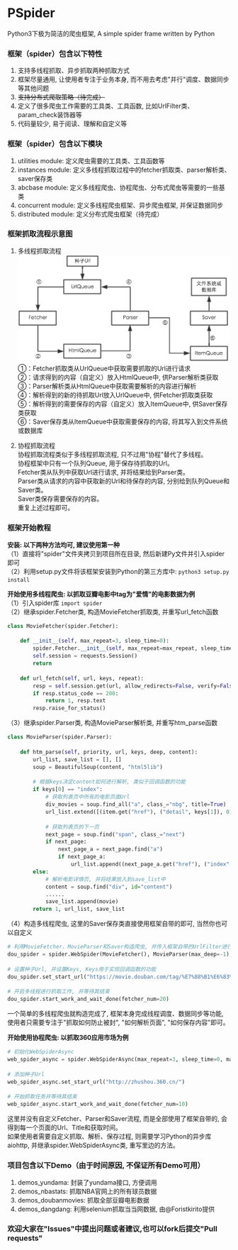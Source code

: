 # PSpider

Python3下极为简洁的爬虫框架, A simple spider frame written by Python  

### 框架（spider）包含以下特性
1. 支持多线程抓取、异步抓取两种抓取方式
2. 框架尽量通用, 让使用者专注于业务本身, 而不用去考虑"并行"调度、数据同步等其他问题
3. ~~支持分布式爬取策略（待完成）~~
4. 定义了很多爬虫工作需要的工具类、工具函数, 比如UrlFilter类、param_check装饰器等
5. 代码量较少, 易于阅读、理解和自定义等

### 框架（spider）包含以下模块
1. utilities module: 定义爬虫需要的工具类、工具函数等
2. instances module: 定义多线程抓取过程中的fetcher抓取类、parser解析类、saver保存类
3. abcbase module: 定义多线程爬虫、协程爬虫、分布式爬虫等需要的一些基类
4. concurrent module: 定义多线程爬虫框架、异步爬虫框架, 并保证数据同步
5. distributed module: 定义分布式爬虫框架（待完成）

### 框架抓取流程示意图
1. 多线程抓取流程
![](otherfiles/threads.png)  
①：Fetcher抓取类从UrlQueue中获取需要抓取的Url进行请求  
②：请求得到的内容（自定义）放入HtmlQueue中, 供Parser解析类获取  
③：Parser解析类从HtmlQueue中获取需要解析的内容进行解析  
④：解析得到的新的待抓取Url放入UrlQueue中, 供Fetcher抓取类获取  
⑤：解析得到的需要保存的内容（自定义）放入ItemQueue中, 供Saver保存类获取  
⑥：Saver保存类从ItemQueue中获取需要保存的内容, 将其写入到文件系统或数据库  

2. 协程抓取流程  
协程抓取流程类似于多线程抓取流程, 只不过用"协程"替代了多线程。  
协程框架中只有一个队列Queue, 用于保存待抓取的Url。  
Fetcher类从队列中获取Url进行请求, 并将结果给到Parser类。  
Parser类从请求的内容中获取新的Url和待保存的内容, 分别给到队列Queue和Saver类。  
Saver类保存需要保存的内容。  
重复上述过程即可。  

### 框架开始教程

**安装: 以下两种方法均可, 建议使用第一种**  
（1）直接将"spider"文件夹拷贝到项目所在目录, 然后新建Py文件并引入spider即可  
（2）利用setup.py文件将该框架安装到Python的第三方库中: `python3 setup.py install`  

**开始使用多线程爬虫: 以抓取豆瓣电影中tag为"爱情"的电影数据为例**  
（1）引入spider库 `import spider`  
（2）继承spider.Fetcher类, 构造MovieFetcher抓取类, 并重写url_fetch函数  
```python
class MovieFetcher(spider.Fetcher):

    def __init__(self, max_repeat=3, sleep_time=0):
        spider.Fetcher.__init__(self, max_repeat=max_repeat, sleep_time=sleep_time)    
        self.session = requests.Session()
        return
    
    def url_fetch(self, url, keys, repeat):
        resp = self.session.get(url, allow_redirects=False, verify=False, timeout=5)
        if resp.status_code == 200:
            return 1, resp.text
        resp.raise_for_status()
```
（3）继承spider.Parser类, 构造MovieParser解析类, 并重写htm_parse函数
```python    
class MovieParser(spider.Parser):

    def htm_parse(self, priority, url, keys, deep, content):
        url_list, save_list = [], []
        soup = BeautifulSoup(content, "html5lib")

        # 根据keys决定content如何进行解析, 类似于回调函数的功能
        if keys[0] == "index":
            # 获取列表页中所有的电影页面Url
            div_movies = soup.find_all("a", class_="nbg", title=True)
            url_list.extend([(item.get("href"), ("detail", keys[1]), 0) for item in div_movies])

            # 获取列表页的下一页
            next_page = soup.find("span", class_="next")
            if next_page:
                next_page_a = next_page.find("a")
                if next_page_a:
                    url_list.append((next_page_a.get("href"), ("index", keys[1]), 1))
        else:
            # 解析电影详情页, 并将结果放入到save_list中
            content = soup.find("div", id="content")
            ......
            save_list.append(movie)
        return 1, url_list, save_list
```
（4）构造多线程爬虫, 这里的Saver保存类直接使用框架自带的即可, 当然你也可以自定义
```python
# 利用MovieFetcher、MovieParser和Saver构造爬虫, 并传入框架自带的UrlFilter进行Url过滤
dou_spider = spider.WebSpider(MovieFetcher(), MovieParser(max_deep=-1), spider.Saver(), spider.UrlFilter())

# 设置种子Url, 并设置Keys, Keys用于实现回调函数的功能
dou_spider.set_start_url("https://movie.douban.com/tag/%E7%88%B1%E6%83%85", ("index",), priority=1)

# 开启多线程进行抓取工作, 并等待其结束
dou_spider.start_work_and_wait_done(fetcher_num=20)
```
一个简单的多线程爬虫就构造完成了, 框架本身完成线程调度、数据同步等功能, 使用者只需要专注于"抓取如何防止被封", "如何解析页面", "如何保存内容"即可。

**开始使用协程爬虫: 以抓取360应用市场为例**  
```python
# 初始化WebSpiderAsync
web_spider_async = spider.WebSpiderAsync(max_repeat=3, sleep_time=0, max_deep=1, save_pipe=open("out_async.txt", "w"), url_filter=spider.UrlFilter())

# 添加种子Url
web_spider_async.set_start_url("http://zhushou.360.cn/")

# 开始抓取任务并等待其结束
web_spider_async.start_work_and_wait_done(fetcher_num=10)
```
这里并没有自定义Fetcher、Parser和Saver流程, 而是全部使用了框架自带的, 会得到每一个页面的Url、Title和获取时间。  
如果使用者需要自定义抓取、解析、保存过程, 则需要学习Python的异步库aiohttp, 并继承spider.WebSpiderAsync类, 重写里边的方法。

### 项目包含以下Demo（由于时间原因, 不保证所有Demo可用）
1. demos_yundama: 封装了yundama接口, 方便调用
2. demos_nbastats: 抓取NBA官网上的所有球员数据
3. demos_doubanmovies: 抓取全部豆瓣电影数据
4. demos_dangdang: 利用selenium抓取当当网数据, 由@Foristkirito提供

### 欢迎大家在"Issues"中提出问题或者建议,也可以fork后提交"Pull requests"
